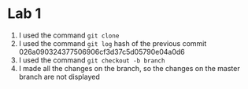 # Lab 1
1. I used the command `git clone` 
2. I used the command `git log` hash of the previous commit 026a090324377506906cf3d37c5d05790e04a0d6
3. I used the command `git checkout -b branch` 
4. I made all the changes on the branch, so the changes on the master branch are not displayed

